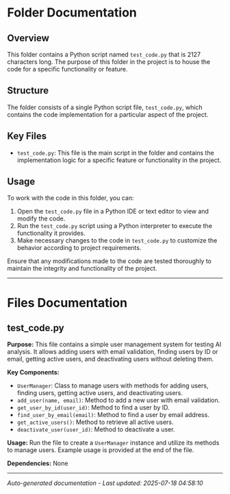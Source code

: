 # Folder Documentation

## Overview
This folder contains a Python script named `test_code.py` that is 2127 characters long. The purpose of this folder in the project is to house the code for a specific functionality or feature.

## Structure
The folder consists of a single Python script file, `test_code.py`, which contains the code implementation for a particular aspect of the project.

## Key Files
- `test_code.py`: This file is the main script in the folder and contains the implementation logic for a specific feature or functionality in the project.

## Usage
To work with the code in this folder, you can:
1. Open the `test_code.py` file in a Python IDE or text editor to view and modify the code.
2. Run the `test_code.py` script using a Python interpreter to execute the functionality it provides.
3. Make necessary changes to the code in `test_code.py` to customize the behavior according to project requirements.

Ensure that any modifications made to the code are tested thoroughly to maintain the integrity and functionality of the project.

---

# Files Documentation

## test_code.py

**Purpose:** This file contains a simple user management system for testing AI analysis. It allows adding users with email validation, finding users by ID or email, getting active users, and deactivating users without deleting them.

**Key Components:**
- `UserManager`: Class to manage users with methods for adding users, finding users, getting active users, and deactivating users.
- `add_user(name, email)`: Method to add a new user with email validation.
- `get_user_by_id(user_id)`: Method to find a user by ID.
- `find_user_by_email(email)`: Method to find a user by email address.
- `get_active_users()`: Method to retrieve all active users.
- `deactivate_user(user_id)`: Method to deactivate a user.

**Usage:** Run the file to create a `UserManager` instance and utilize its methods to manage users. Example usage is provided at the end of the file.

**Dependencies:** None

---
*Auto-generated documentation - Last updated: 2025-07-18 04:58:10*
